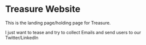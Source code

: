 # Treasure Website
This is the landing page/holding page for Treasure.

I just want to tease and try to collect Emails and send users to our Twitter/LinkedIn
